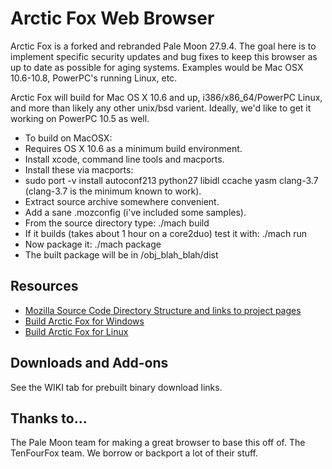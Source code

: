 # Arctic Fox Web Browser

Arctic Fox is a forked and rebranded Pale Moon 27.9.4.
The goal here is to implement specific security updates and bug fixes to keep this browser as up to date as possible for aging systems. Examples would be Mac OSX 10.6-10.8, PowerPC's running Linux, etc.

Arctic Fox will build for Mac OS X 10.6 and up, i386/x86_64/PowerPC Linux, and more than likely any other unix/bsd varient. Ideally, we'd like to get it working on PowerPC 10.5 as well.

* To build on MacOSX:
* Requires OS X 10.6 as a minimum build environment.
* Install xcode, command line tools and macports. 
* Install these via macports: 
* sudo port -v install autoconf213 python27 libidl ccache yasm clang-3.7 (clang-3.7 is the minimum known to work). 
* Extract source archive somewhere convenient. 
* Add a sane .mozconfig (i've included some samples). 
* From the source directory type: ./mach build 
* If it builds (takes about 1 hour on a core2duo) test it with: ./mach run 
* Now package it: ./mach package 
* The built package will be in /obj_blah_blah/dist 

## Resources

 * [Mozilla Source Code Directory Structure and links to project pages](https://developer.mozilla.org/en/Mozilla_Source_Code_Directory_Structure)
 * [Build Arctic Fox for Windows](https://forum.palemoon.org/viewtopic.php?f=19&t=13556)
 * [Build Arctic Fox for Linux](https://developer.palemoon.org/Developer_Guide:Build_Instructions/Pale_Moon/Linux)
 
 ## Downloads and Add-ons
  See the WIKI tab for prebuilt binary download links.
  
 ## Thanks to...
  The Pale Moon team for making a great browser to base this off of.
  The TenFourFox team. We borrow or backport a lot of their stuff.

